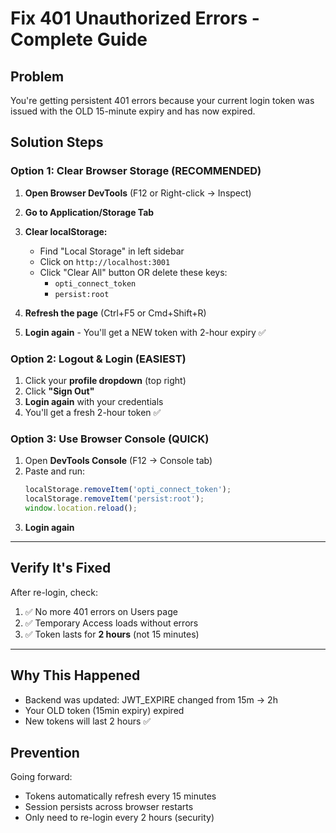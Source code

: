 # Fix 401 Unauthorized Errors - Complete Guide

## Problem
You're getting persistent 401 errors because your current login token was issued with the OLD 15-minute expiry and has now expired.

## Solution Steps

### Option 1: Clear Browser Storage (RECOMMENDED)

1. **Open Browser DevTools** (F12 or Right-click → Inspect)

2. **Go to Application/Storage Tab**

3. **Clear localStorage:**
   - Find "Local Storage" in left sidebar
   - Click on `http://localhost:3001`
   - Click "Clear All" button OR delete these keys:
     - `opti_connect_token`
     - `persist:root`

4. **Refresh the page** (Ctrl+F5 or Cmd+Shift+R)

5. **Login again** - You'll get a NEW token with 2-hour expiry ✅

### Option 2: Logout & Login (EASIEST)

1. Click your **profile dropdown** (top right)
2. Click **"Sign Out"**
3. **Login again** with your credentials
4. You'll get a fresh 2-hour token ✅

### Option 3: Use Browser Console (QUICK)

1. Open **DevTools Console** (F12 → Console tab)
2. Paste and run:
   ```javascript
   localStorage.removeItem('opti_connect_token');
   localStorage.removeItem('persist:root');
   window.location.reload();
   ```
3. **Login again**

---

## Verify It's Fixed

After re-login, check:
1. ✅ No more 401 errors on Users page
2. ✅ Temporary Access loads without errors
3. ✅ Token lasts for **2 hours** (not 15 minutes)

---

## Why This Happened

- Backend was updated: JWT_EXPIRE changed from 15m → 2h
- Your OLD token (15min expiry) expired
- New tokens will last 2 hours ✅

## Prevention

Going forward:
- Tokens automatically refresh every 15 minutes
- Session persists across browser restarts
- Only need to re-login every 2 hours (security)
